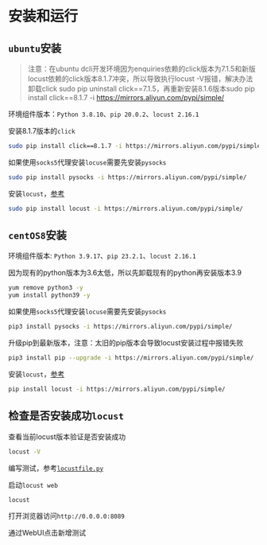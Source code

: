 # 安装和运行

## `ubuntu`安装

>注意：在ubuntu dcli开发环境因为enquiries依赖的click版本为7.1.5和新版locust依赖的click版本8.1.7冲突，所以导致执行locust -V报错，解决办法卸载click sudo pip uninstall click==7.1.5，再重新安装8.1.6版本sudo pip install click==8.1.7 -i https://mirrors.aliyun.com/pypi/simple/

环境组件版本：`Python 3.8.10`、`pip 20.0.2`、`locust 2.16.1`

安装8.1.7版本的`click`

```bash
sudo pip install click==8.1.7 -i https://mirrors.aliyun.com/pypi/simple/
```

如果使用`socks5`代理安装`locuse`需要先安装`pysocks`

```bash
sudo pip install pysocks -i https://mirrors.aliyun.com/pypi/simple/
```

安装`locust`，[参考](https://docs.locust.io/en/stable/installation.html)

```bash
sudo pip install locust -i https://mirrors.aliyun.com/pypi/simple/
```

## `centOS8`安装

环境组件版本: `Python 3.9.17`、`pip 23.2.1`、`locust 2.16.1`

因为现有的python版本为3.6太低，所以先卸载现有的python再安装版本3.9

```bash
yum remove python3 -y
yum install python39 -y
```

如果使用`socks5`代理安装`locuse`需要先安装`pysocks`

```bash
pip3 install pysocks -i https://mirrors.aliyun.com/pypi/simple/
```

升级pip到最新版本，注意：太旧的pip版本会导致locust安装过程中报错失败

```bash
pip3 install pip --upgrade -i https://mirrors.aliyun.com/pypi/simple/
```

安装`locust`，[参考](https://docs.locust.io/en/stable/installation.html)

```bash
pip install locust -i https://mirrors.aliyun.com/pypi/simple/
```

## 检查是否安装成功`locust`

查看当前locust版本验证是否安装成功

```bash
locust -V
```

编写测试，参考[`locustfile.py`](https://github.com/dexterleslie1/demonstration/blob/master/demo-locust/locustfile.py)

启动`locust web`

```bash
locust
```

打开浏览器访问`http://0.0.0.0:8089`

通过WebUI点击新增测试


